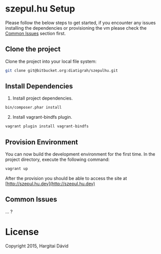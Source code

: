 # szepul.hu Setup

Please follow the below steps to get started, if you encounter any issues installing the dependencies or provisioning the vm please check the [Common Issues](#common-issues) section first.

## Clone the project

Clone the project into your local file system:

```bash
git clone git@bitbucket.org:diatigrah/szepulhu.git
```

## Install Dependencies

1. Install project dependencies.

```bash
bin/composer.phar install
```

2. Install vagrant-bindfs plugin.

```bash
vagrant plugin install vagrant-bindfs
```

## Provision Environment

You can now build the development environment for the first time. In the project directory, execute the following command:

```bash
vagrant up
```

After the provision you should be able to access the site at [http://szepul.hu.dev](http://szepul.hu.dev)

## Common Issues

... ?

# License

Copyright 2015, Hargitai Dávid 
